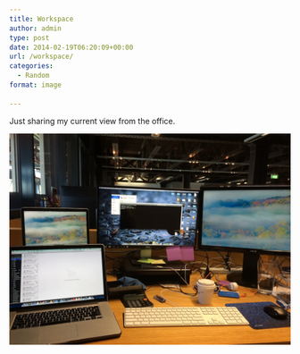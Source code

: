 ```yaml
---
title: Workspace
author: admin
type: post
date: 2014-02-19T06:20:09+00:00
url: /workspace/
categories:
  - Random
format: image

---
```

Just sharing my current view from the office. 

![workspace view](/images/2015/06/2014-02-07-09.17.21.webp)